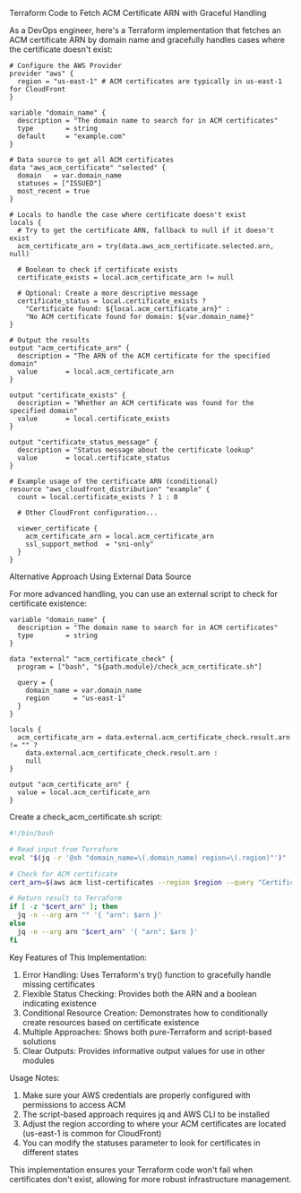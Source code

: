 Terraform Code to Fetch ACM Certificate ARN with Graceful Handling

As a DevOps engineer, here's a Terraform implementation that fetches an ACM certificate ARN by domain name and gracefully handles cases where the certificate doesn't exist:

```hcl
# Configure the AWS Provider
provider "aws" {
  region = "us-east-1" # ACM certificates are typically in us-east-1 for CloudFront
}

variable "domain_name" {
  description = "The domain name to search for in ACM certificates"
  type        = string
  default     = "example.com"
}

# Data source to get all ACM certificates
data "aws_acm_certificate" "selected" {
  domain   = var.domain_name
  statuses = ["ISSUED"]
  most_recent = true
}

# Locals to handle the case where certificate doesn't exist
locals {
  # Try to get the certificate ARN, fallback to null if it doesn't exist
  acm_certificate_arn = try(data.aws_acm_certificate.selected.arn, null)
  
  # Boolean to check if certificate exists
  certificate_exists = local.acm_certificate_arn != null
  
  # Optional: Create a more descriptive message
  certificate_status = local.certificate_exists ? 
    "Certificate found: ${local.acm_certificate_arn}" : 
    "No ACM certificate found for domain: ${var.domain_name}"
}

# Output the results
output "acm_certificate_arn" {
  description = "The ARN of the ACM certificate for the specified domain"
  value       = local.acm_certificate_arn
}

output "certificate_exists" {
  description = "Whether an ACM certificate was found for the specified domain"
  value       = local.certificate_exists
}

output "certificate_status_message" {
  description = "Status message about the certificate lookup"
  value       = local.certificate_status
}

# Example usage of the certificate ARN (conditional)
resource "aws_cloudfront_distribution" "example" {
  count = local.certificate_exists ? 1 : 0
  
  # Other CloudFront configuration...
  
  viewer_certificate {
    acm_certificate_arn = local.acm_certificate_arn
    ssl_support_method  = "sni-only"
  }
}
```

Alternative Approach Using External Data Source

For more advanced handling, you can use an external script to check for certificate existence:

```hcl
variable "domain_name" {
  description = "The domain name to search for in ACM certificates"
  type        = string
}

data "external" "acm_certificate_check" {
  program = ["bash", "${path.module}/check_acm_certificate.sh"]
  
  query = {
    domain_name = var.domain_name
    region      = "us-east-1"
  }
}

locals {
  acm_certificate_arn = data.external.acm_certificate_check.result.arn != "" ? 
    data.external.acm_certificate_check.result.arn : 
    null
}

output "acm_certificate_arn" {
  value = local.acm_certificate_arn
}
```

Create a check_acm_certificate.sh script:

```bash
#!/bin/bash

# Read input from Terraform
eval "$(jq -r '@sh "domain_name=\(.domain_name) region=\(.region)"')"

# Check for ACM certificate
cert_arn=$(aws acm list-certificates --region $region --query "CertificateSummaryList[?DomainName=='$domain_name'].CertificateArn" --output text)

# Return result to Terraform
if [ -z "$cert_arn" ]; then
  jq -n --arg arn "" '{ "arn": $arn }'
else
  jq -n --arg arn "$cert_arn" '{ "arn": $arn }'
fi
```

Key Features of This Implementation:

1. Error Handling: Uses Terraform's try() function to gracefully handle missing certificates
2. Flexible Status Checking: Provides both the ARN and a boolean indicating existence
3. Conditional Resource Creation: Demonstrates how to conditionally create resources based on certificate existence
4. Multiple Approaches: Shows both pure-Terraform and script-based solutions
5. Clear Outputs: Provides informative output values for use in other modules

Usage Notes:

1. Make sure your AWS credentials are properly configured with permissions to access ACM
2. The script-based approach requires jq and AWS CLI to be installed
3. Adjust the region according to where your ACM certificates are located (us-east-1 is common for CloudFront)
4. You can modify the statuses parameter to look for certificates in different states

This implementation ensures your Terraform code won't fail when certificates don't exist, allowing for more robust infrastructure management.
